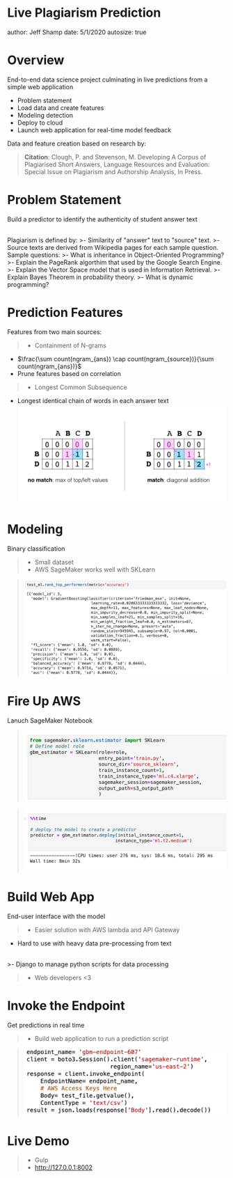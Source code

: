 Live Plagiarism Prediction
========================================================
author: Jeff Shamp
date: 5/1/2020
autosize: true

Overview
========================================================
End-to-end data science project culminating in live predictions from a simple web application

- Problem statement
- Load data and create features
- Modeling detection
- Deploy to cloud
- Launch web application for real-time model feedback

Data and feature creation based on research by:
> **Citation**: Clough, P. and Stevenson, M. Developing A Corpus of Plagiarised Short Answers, Language Resources and Evaluation: Special Issue on Plagiarism and Authorship Analysis, In Press.

Problem Statement
========================================================
Build a predictor to identify the authenticity of student answer text

<br>
Plagiarism is defined by:
>- Similarity of "answer" text to "source" text.
>- Source texts are derived from Wikipedia pages for each sample question. 

<br>
Sample questions:
>- What is inheritance in Object-Oriented Programming?
>- Explain the PageRank algorthim that used by the Google Search Engine.
>- Explain the Vector Space model that is used in Information Retrieval.
>- Explain Bayes Theorem in probability theory.  
>- What is dynamic programming? 

Prediction Features
========================================================
Features from two main sources:
>- Containment of N-grams
  - $\frac{\sum count(ngram_{ans}) \cap count(ngram_{source})}{\sum count(ngram_{ans})}$
  - Prune features based on correlation 

>- Longest Common Subsequence
  - Longest identical chain of words in each answer text
![Longest common sequence calculation](img/matrix_rules.png)

Modeling
========================================================
Binary classification

>- Small dataset
>- AWS SageMaker works well with SKLearn

>![GBM Top Model](img/gbm.png)

Fire Up AWS
========================================================
Lanuch SageMaker Notebook 

>![estimator](img/estimate.png)

>![deploy](img/deploy.png)

Build Web App
========================================================
End-user interface with the model 

>- Easier solution with AWS lambda and API Gateway
  - Hard to use with heavy data pre-processing from text
<br>  
>- Django to manage python scripts for data processing

>- Web developers <3

Invoke the Endpoint
========================================================
Get predictions in real time 

>- Build web application to run a prediction script

>![invoke](img/invoke.png)

Live Demo
========================================================

>- Gulp
>- http://127.0.0.1:8002




